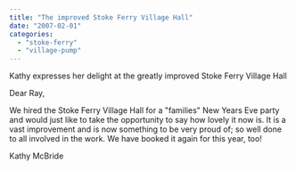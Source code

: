 ```yaml
---
title: "The improved Stoke Ferry Village Hall"
date: "2007-02-01"
categories: 
  - "stoke-ferry"
  - "village-pump"
---
```


Kathy expresses her delight at the greatly improved Stoke Ferry Village Hall

Dear Ray,

We hired the Stoke Ferry Village Hall for a "families" New Years Eve party and would just like to take the opportunity to say how lovely it now is. It is a vast improvement and is now something to be very proud of; so well done to all involved in the work. We have booked it again for this year, too!

Kathy McBride
